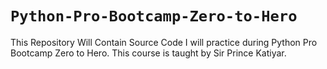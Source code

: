 

# **`Python-Pro-Bootcamp-Zero-to-Hero`**
This Repository Will Contain Source Code I will practice during Python Pro Bootcamp Zero to Hero. This course is taught by Sir Prince Katiyar. 
